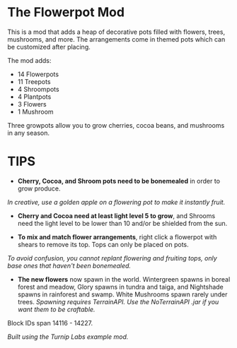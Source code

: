 # The Flowerpot Mod

This is a mod that adds a heap of decorative pots filled with flowers, trees, mushrooms, and more. The arrangements come in themed pots which can be customized after placing.

The mod adds:
* 14 Flowerpots
* 11 Treepots
* 4 Shroompots
* 4 Plantpots
* 3 Flowers
* 1 Mushroom

Three growpots allow you to grow cherries, cocoa beans, and mushrooms in any season.

# **TIPS**
* **Cherry, Cocoa, and Shroom pots need to be bonemealed** in order to grow produce.

*In creative, use a golden apple on a flowering pot to make it instantly fruit.*

* **Cherry and Cocoa need at least light level 5 to grow**, and Shrooms need the light level to be lower than 10 and/or be shielded from the sun.


* **To mix and match flower arrangements**, right click a flowerpot with shears to remove its top. Tops can only be placed on pots.

*To avoid confusion, you cannot replant flowering and fruiting tops, only base ones that haven't been bonemealed.*

* **The new flowers** now spawn in the world. Wintergreen spawns in boreal forest and meadow, Glory spawns in tundra and taiga, and Nightshade spawns in rainforest and swamp. White Mushrooms spawn rarely under trees.
*Spawning requires TerrainAPI. Use the NoTerrainAPI .jar if you want them to be craftable.*


Block IDs span 14116 - 14227.

*Built using the Turnip Labs example mod.*
